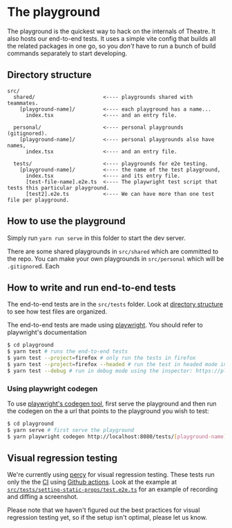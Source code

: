 # The playground

The playground is the quickest way to hack on the internals of Theatre. It also hosts our end-to-end tests. It uses a simple vite config that builds all the related packages in one go, so you _don't_ have to run a bunch of build commands separately to start developing.

## Directory structure

```
src/
  shared/                      <---- playgrounds shared with teammates.
    [playground-name]/         <---- each playground has a name...
      index.tsx                <---- and an entry file.

  personal/                    <---- personal playgrounds (gitignored).
    [playground-name]/         <---- personal playgrounds also have names,
      index.tsx                <---- and an entry file.

  tests/                       <---- playgrounds for e2e testing.
    [playground-name]/         <---- the name of the test playground,
      index.tsx                <---- and its entry file.
      [test-file-name].e2e.ts  <---- The playwright test script that tests this particular playground.
      [test2].e2e.ts           <---- We can have more than one test file per playground.
```

## How to use the playground

Simply run `yarn run serve` in this folder to start the dev server.

There are some shared playgrounds in `src/shared` which are committed to the repo. You can make your own playgrounds in `src/personal` which will be `.gitignore`d. Each 

## How to write and run end-to-end tests

The end-to-end tests are in the `src/tests` folder. Look at [directory structure](#directory-structure) to see how test files are organized.

The end-to-end tests are made using [playwright](https://playwright.dev). You should refer to playwright's documentation 

```bash
$ cd playground
$ yarn test # runs the end-to-end tests
$ yarn test --project=firefox # only run the tests in firefox
$ yarn test --project=firefox --headed # run the test in headed mode in firefox
$ yarn test --debug # run in debug mode using the inspector: https://playwright.dev/docs/inspector
```

### Using playwright codegen

To use [playwright's codegen tool](https://playwright.dev/docs/codegen), first serve the playground and then run the codegen on the a url that points to the playground you wish to test:

```bash
$ cd playground
$ yarn serve # first serve the playground
$ yarn playwright codegen http://localhost:8080/tests/[playground-name] # run the codegen for [playground-name]
```

## Visual regression testing

We're currently using [percy](https://percy.io) for visual regression testing. These tests run only the the [CI](../../.github/workflows/main.yml) using [Github actions](https://github.com/theatre-js/theatre/actions). Look at the example at [`src/tests/setting-static-props/test.e2e.ts`](src/tests/setting-static-props/test.e2e.ts) for an example of recording and diffing a screenshot.

Please note that we haven't figured out the best practices for visual regression testing yet, so if the setup isn't optimal, please let us know.